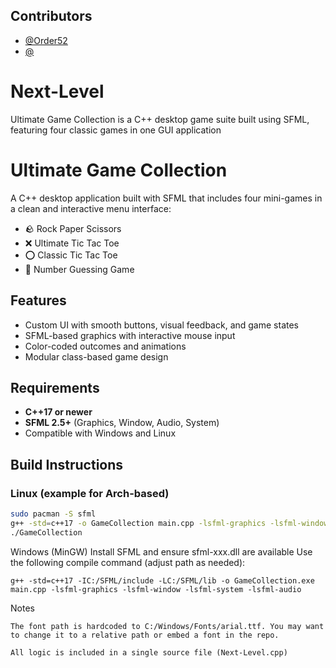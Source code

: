 ## Contributors

- [@Order52](https://github.com/Order52)  
- [@](https://github.com/)

# Next-Level
Ultimate Game Collection is a C++ desktop game suite built using SFML, featuring four classic games in one GUI application

# Ultimate Game Collection

A C++ desktop application built with SFML that includes four mini-games in a clean and interactive menu interface:

- 🪨 Rock Paper Scissors  
- ❌ Ultimate Tic Tac Toe  
- ⭕ Classic Tic Tac Toe  
- 🔢 Number Guessing Game

## Features

- Custom UI with smooth buttons, visual feedback, and game states
- SFML-based graphics with interactive mouse input
- Color-coded outcomes and animations
- Modular class-based game design

## Requirements

- **C++17 or newer**
- **SFML 2.5+** (Graphics, Window, Audio, System)
- Compatible with Windows and Linux

## Build Instructions

### Linux (example for Arch-based)

```bash
sudo pacman -S sfml
g++ -std=c++17 -o GameCollection main.cpp -lsfml-graphics -lsfml-window -lsfml-system -lsfml-audio
./GameCollection
```

Windows (MinGW)
    Install SFML and ensure sfml-xxx.dll are available
    Use the following compile command (adjust path as needed):
```
g++ -std=c++17 -IC:/SFML/include -LC:/SFML/lib -o GameCollection.exe main.cpp -lsfml-graphics -lsfml-window -lsfml-system -lsfml-audio
```

Notes

    The font path is hardcoded to C:/Windows/Fonts/arial.ttf. You may want to change it to a relative path or embed a font in the repo.

    All logic is included in a single source file (Next-Level.cpp)

  
